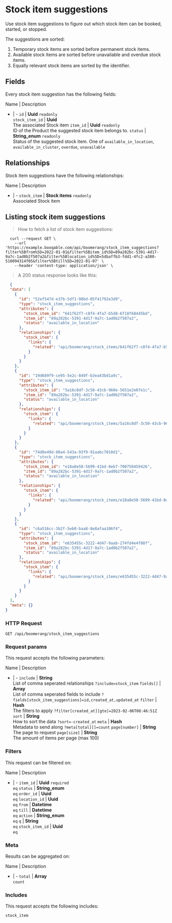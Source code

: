 # Stock item suggestions

Use stock item suggestions to figure out which stock item can be booked,
started, or stopped.

The suggestions are sorted:
  1. Temporary stock items are sorted before permanent stock items.
  2. Available stock items are sorted before unavailable and overdue stock items.
  3. Equally relevant stock items are sorted by the identifier.

## Fields
Every stock item suggestion has the following fields:

Name | Description
- | -
`id` | **Uuid** `readonly`<br>
`stock_item_id` | **Uuid** <br>The associated Stock item
`item_id` | **Uuid** `readonly`<br>ID of the Product the suggested stock item belongs to.
`status` | **String_enum** `readonly`<br>Status of the suggested stock item. One of `available_in_location`, `available_in_cluster`, `overdue`, `unavailable` 


## Relationships
Stock item suggestions have the following relationships:

Name | Description
- | -
`stock_item` | **Stock items** `readonly`<br>Associated Stock item


## Listing stock item suggestions



> How to fetch a list of stock item suggestions:

```shell
  curl --request GET \
    --url 'https://example.booqable.com/api/boomerang/stock_item_suggestions?filter%5Bfrom%5D=2022-01-01&filter%5Bitem_id%5D=89a282bc-5391-4d17-9a7c-1ad0b2f507a2&filter%5Blocation_id%5D=5dbaffb3-fdd1-4fc2-a380-510094314f05&filter%5Btill%5D=2022-01-07' \
    --header 'content-type: application/json' \
```

> A 200 status response looks like this:

```json
  {
  "data": [
    {
      "id": "52ef547d-e37b-5df1-98bd-05f41792e3d9",
      "type": "stock_item_suggestions",
      "attributes": {
        "stock_item_id": "641f62f7-c8f4-4fa7-b5d8-6f18f68445bd",
        "item_id": "89a282bc-5391-4d17-9a7c-1ad0b2f507a2",
        "status": "available_in_location"
      },
      "relationships": {
        "stock_item": {
          "links": {
            "related": "api/boomerang/stock_items/641f62f7-c8f4-4fa7-b5d8-6f18f68445bd"
          }
        }
      }
    },
    {
      "id": "19d689f9-ce95-5e2c-849f-b3ea43bd1a9c",
      "type": "stock_item_suggestions",
      "attributes": {
        "stock_item_id": "5a16c8df-3c50-43cb-960e-5651e2e07e1c",
        "item_id": "89a282bc-5391-4d17-9a7c-1ad0b2f507a2",
        "status": "available_in_location"
      },
      "relationships": {
        "stock_item": {
          "links": {
            "related": "api/boomerang/stock_items/5a16c8df-3c50-43cb-960e-5651e2e07e1c"
          }
        }
      }
    },
    {
      "id": "74d0e49d-80a4-543a-93f9-91aabc7010d1",
      "type": "stock_item_suggestions",
      "attributes": {
        "stock_item_id": "e18a8e58-5699-41bd-8eb7-700750459426",
        "item_id": "89a282bc-5391-4d17-9a7c-1ad0b2f507a2",
        "status": "available_in_location"
      },
      "relationships": {
        "stock_item": {
          "links": {
            "related": "api/boomerang/stock_items/e18a8e58-5699-41bd-8eb7-700750459426"
          }
        }
      }
    },
    {
      "id": "c6a516cc-3b2f-5eb0-baa8-8e8afaa106f4",
      "type": "stock_item_suggestions",
      "attributes": {
        "stock_item_id": "e635455c-3222-4d47-9aab-274fd4e4f88f",
        "item_id": "89a282bc-5391-4d17-9a7c-1ad0b2f507a2",
        "status": "available_in_location"
      },
      "relationships": {
        "stock_item": {
          "links": {
            "related": "api/boomerang/stock_items/e635455c-3222-4d47-9aab-274fd4e4f88f"
          }
        }
      }
    }
  ],
  "meta": {}
}
```

### HTTP Request

`GET /api/boomerang/stock_item_suggestions`

### Request params

This request accepts the following parameters:

Name | Description
- | -
`include` | **String** <br>List of comma seperated relationships `?include=stock_item`
`fields[]` | **Array** <br>List of comma seperated fields to include `?fields[stock_item_suggestions]=id,created_at,updated_at`
`filter` | **Hash** <br>The filters to apply `?filter[created_at][gte]=2023-02-06T08:46:51Z`
`sort` | **String** <br>How to sort the data `?sort=-created_at`
`meta` | **Hash** <br>Metadata to send along `?meta[total][]=count`
`page[number]` | **String** <br>The page to request
`page[size]` | **String** <br>The amount of items per page (max 100)


### Filters

This request can be filtered on:

Name | Description
- | -
`item_id` | **Uuid** `required`<br>`eq`
`status` | **String_enum** <br>`eq`
`order_id` | **Uuid** <br>`eq`
`location_id` | **Uuid** <br>`eq`
`from` | **Datetime** <br>`eq`
`till` | **Datetime** <br>`eq`
`action` | **String_enum** <br>`eq`
`q` | **String** <br>`eq`
`stock_item_id` | **Uuid** <br>`eq`


### Meta

Results can be aggregated on:

Name | Description
- | -
`total` | **Array** <br>`count`


### Includes

This request accepts the following includes:

`stock_item`





